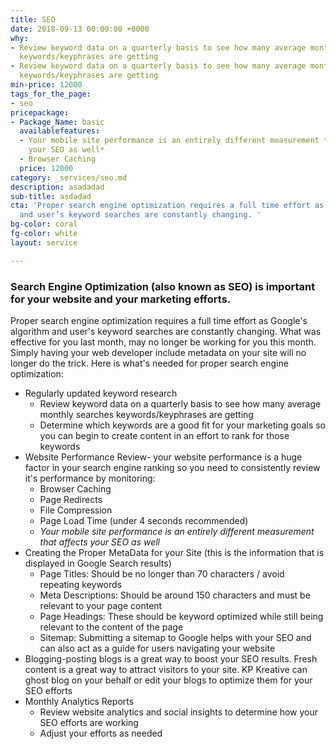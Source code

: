 ```yaml
---
title: SEO
date: 2018-09-13 00:00:00 +0000
why:
- Review keyword data on a quarterly basis to see how many average monthly searches
  keywords/keyphrases are getting
- Review keyword data on a quarterly basis to see how many average monthly searches
  keywords/keyphrases are getting
min-price: 12000
tags_for_the_page:
- seo
pricepackage:
- Package_Name: basic
  availablefeatures:
  - Your mobile site performance is an entirely different measurement that affects
    your SEO as well*
  - Browser Caching
  price: 12000
category: _services/seo.md
description: asadadad
sub-title: asdadad
cta: 'Proper search engine optimization requires a full time effort as Google’s algorithm
  and user’s keyword searches are constantly changing. '
bg-color: coral
fg-color: white
layout: service

---
```

### Search Engine Optimization (also known as SEO) is important for your website and your marketing efforts. 

Proper search engine optimization requires a full time effort as Google's algorithm and user's keyword searches are constantly changing. What was effective for you last month, may no longer be working for you this month. Simply having your web developer include metadata on your site will no longer do the trick. Here is what's needed for proper search engine optimization:  

* Regularly updated keyword research
  * Review keyword data on a quarterly basis to see how many average monthly searches keywords/keyphrases are getting
  * Determine which keywords are a good fit for your marketing goals so you can begin to create content in an effort to rank for those keywords
* Website Performance Review- your website performance is a huge factor in your search engine ranking so you need to consistently review it's performance by monitoring:
  * Browser Caching
  * Page Redirects
  * File Compression
  * Page Load Time (under 4 seconds recommended)
  * _*Your mobile site performance is an entirely different measurement that affects your SEO as well*_
* Creating the Proper MetaData for your Site (this is the information that is displayed in Google Search results)
  * Page Titles: Should be no longer than 70 characters / avoid repeating keywords
  * Meta Descriptions: Should be around 150 characters and must be relevant to your page content
  * Page Headings: These should be keyword optimized while still being relevant to the content of the page
  * Sitemap: Submitting a sitemap to Google helps with your SEO and can also act as a guide for users navigating your website
* Blogging-posting blogs is a great way to boost your SEO results. Fresh content is a great way to attract visitors to your site. KP Kreative can ghost blog on your behalf or edit your blogs to optimize them for your SEO efforts
* Monthly Analytics Reports
  * Review website analytics and social insights to determine how your SEO efforts are working
  * Adjust your efforts as needed